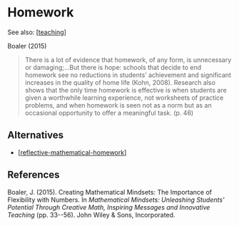 # Homework

See also: [[teaching]]

Boaler (2015)
> There is a lot of evidence that homework, of any form, is unnecessary or damaging;...But there is hope: schools that decide to end homework see no reductions in students’ achievement and significant increases in the quality of home life (Kohn, 2008).
> Research also shows that the only time homework is effective is when students are given a worthwhile learning experience, not worksheets of practice problems, and when homework is seen not as a norm but as an occasional opportunity to offer a meaningful task. (p. 46)

## Alternatives

- [[reflective-mathematical-homework]]

## References

Boaler, J. (2015). Creating Mathematical Mindsets: The Importance of Flexibility with Numbers. In *Mathematical Mindsets: Unleashing Students' Potential Through Creative Math, Inspiring Messages and Innovative Teaching* (pp. 33--56). John Wiley & Sons, Incorporated.


[//begin]: # "Autogenerated link references for markdown compatibility"
[teaching]: teaching "Teaching"
[reflective-mathematical-homework]: Mathematics/reflective-mathematical-homework "Reflective mathematical homework"
[//end]: # "Autogenerated link references"